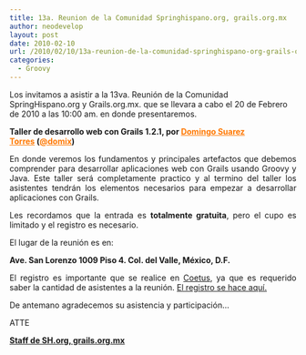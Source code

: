 ```yaml
---
title: 13a. Reunion de la Comunidad Springhispano.org, grails.org.mx
author: neodevelop
layout: post
date: 2010-02-10
url: /2010/02/10/13a-reunion-de-la-comunidad-springhispano-org-grails-org-mx/
categories:
  - Groovy
---
```

Los invitamos a asistir a la 13va. Reuni&oacute;n de la Comunidad SpringHispano.org y Grails.org.mx. que se llevara a cabo el 20 de Febrero de 2010 a las 10:00 am. en donde presentaremos.

**Taller de desarrollo web con Grails 1.2.1, por&nbsp;<a style='padding-top: 0px; padding-right: 0px; padding-bottom: 0px; padding-left: 0px; margin-top: 0px; margin-right: 0px; margin-bottom: 0px; margin-left: 0px; color: #ff7800; text-decoration: underline; ' href='http://domix.org/' target='_blank'>Domingo Suarez Torres</a>&nbsp;(<a style='padding-top: 0px; padding-right: 0px; padding-bottom: 0px; padding-left: 0px; margin-top: 0px; margin-right: 0px; margin-bottom: 0px; margin-left: 0px; color: #ff7800; text-decoration: underline; ' href='http://twitter.com/domix' target='_blank'>@domix</a>)**

<p style='padding-top: 0px; padding-right: 0px; padding-bottom: 0px; padding-left: 0px; margin-top: 0px; margin-right: 0px; margin-bottom: 14px; margin-left: 0px; text-align: justify; '>
  En donde veremos los fundamentos y principales artefactos que debemos comprender para desarrollar aplicaciones web con Grails usando Groovy y Java. Este taller ser&aacute; completamente practico y al termino del taller los asistentes tendr&aacute;n los elementos necesarios para empezar a desarrollar aplicaciones con Grails.
</p>

<p style='padding-top: 0px; padding-right: 0px; padding-bottom: 0px; padding-left: 0px; margin-top: 0px; margin-right: 0px; margin-bottom: 14px; margin-left: 0px; text-align: justify; '>
  Les recordamos que la entrada es <strong>totalmente gratuita</strong>, pero el cupo es limitado y el registro es necesario.
</p>

<p style='padding-top: 0px; padding-right: 0px; padding-bottom: 0px; padding-left: 0px; margin-top: 0px; margin-right: 0px; margin-bottom: 14px; margin-left: 0px; text-align: justify; '>
  El lugar de la reuni&oacute;n es en:
</p>

<p style='padding-top: 0px; padding-right: 0px; padding-bottom: 0px; padding-left: 0px; margin-top: 0px; margin-right: 0px; margin-bottom: 14px; margin-left: 0px; text-align: justify; '>
  <strong>Ave. San Lorenzo 1009 Piso 4. Col. del Valle, M&eacute;xico, D.F.</strong>
</p>

<p style='padding-top: 0px; padding-right: 0px; padding-bottom: 0px; padding-left: 0px; margin-top: 0px; margin-right: 0px; margin-bottom: 14px; margin-left: 0px; text-align: justify; '>
  El registro es importante que se realice en <a href='http://www.coetus.info/coetus/events/detail/16'>Coetus</a>, ya que es requerido saber la cantidad de asistentes a la reuni&oacute;n. <a href='http://www.coetus.info/coetus/events/detail/16'>El registro se hace aqu&iacute;.</a>
</p>

<p style='padding-top: 0px; padding-right: 0px; padding-bottom: 0px; padding-left: 0px; margin-top: 0px; margin-right: 0px; margin-bottom: 14px; margin-left: 0px; text-align: justify; '>
  De antemano agradecemos su asistencia y participaci&oacute;n&#8230;
</p>

<p style='padding-top: 0px; padding-right: 0px; padding-bottom: 0px; padding-left: 0px; margin-top: 0px; margin-right: 0px; margin-bottom: 14px; margin-left: 0px; text-align: justify; '>
  ATTE
</p>

<p style='padding-top: 0px; padding-right: 0px; padding-bottom: 0px; padding-left: 0px; margin-top: 0px; margin-right: 0px; margin-bottom: 14px; margin-left: 0px; text-align: justify; '>
  <strong><span style='text-decoration: underline;'>Staff de SH.org, grails.org.mx</span></strong>
</p>

<!--break-->
